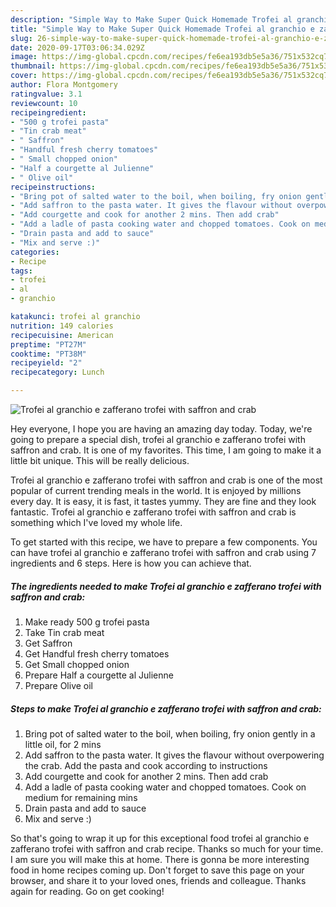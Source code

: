 ```yaml
---
description: "Simple Way to Make Super Quick Homemade Trofei al granchio e zafferano trofei with saffron and crab"
title: "Simple Way to Make Super Quick Homemade Trofei al granchio e zafferano trofei with saffron and crab"
slug: 26-simple-way-to-make-super-quick-homemade-trofei-al-granchio-e-zafferano-trofei-with-saffron-and-crab
date: 2020-09-17T03:06:34.029Z
image: https://img-global.cpcdn.com/recipes/fe6ea193db5e5a36/751x532cq70/trofei-al-granchio-e-zafferano-trofei-with-saffron-and-crab-recipe-main-photo.jpg
thumbnail: https://img-global.cpcdn.com/recipes/fe6ea193db5e5a36/751x532cq70/trofei-al-granchio-e-zafferano-trofei-with-saffron-and-crab-recipe-main-photo.jpg
cover: https://img-global.cpcdn.com/recipes/fe6ea193db5e5a36/751x532cq70/trofei-al-granchio-e-zafferano-trofei-with-saffron-and-crab-recipe-main-photo.jpg
author: Flora Montgomery
ratingvalue: 3.1
reviewcount: 10
recipeingredient:
- "500 g trofei pasta"
- "Tin crab meat"
- " Saffron"
- "Handful fresh cherry tomatoes"
- " Small chopped onion"
- "Half a courgette al Julienne"
- " Olive oil"
recipeinstructions:
- "Bring pot of salted water to the boil, when boiling, fry onion gently in a little oil, for 2 mins"
- "Add saffron to the pasta water. It gives the flavour without overpowering the crab. Add the pasta and cook according to instructions"
- "Add courgette and cook for another 2 mins. Then add crab"
- "Add a ladle of pasta cooking water and chopped tomatoes. Cook on medium for remaining mins"
- "Drain pasta and add to sauce"
- "Mix and serve :)"
categories:
- Recipe
tags:
- trofei
- al
- granchio

katakunci: trofei al granchio 
nutrition: 149 calories
recipecuisine: American
preptime: "PT27M"
cooktime: "PT38M"
recipeyield: "2"
recipecategory: Lunch

---
```



![Trofei al granchio e zafferano trofei with saffron and crab](https://img-global.cpcdn.com/recipes/fe6ea193db5e5a36/751x532cq70/trofei-al-granchio-e-zafferano-trofei-with-saffron-and-crab-recipe-main-photo.jpg)

Hey everyone, I hope you are having an amazing day today. Today, we're going to prepare a special dish, trofei al granchio e zafferano trofei with saffron and crab. It is one of my favorites. This time, I am going to make it a little bit unique. This will be really delicious.



Trofei al granchio e zafferano trofei with saffron and crab is one of the most popular of current trending meals in the world. It is enjoyed by millions every day. It is easy, it is fast, it tastes yummy. They are fine and they look fantastic. Trofei al granchio e zafferano trofei with saffron and crab is something which I've loved my whole life.


To get started with this recipe, we have to prepare a few components. You can have trofei al granchio e zafferano trofei with saffron and crab using 7 ingredients and 6 steps. Here is how you can achieve that.

<!--inarticleads1-->

##### The ingredients needed to make Trofei al granchio e zafferano trofei with saffron and crab:

1. Make ready 500 g trofei pasta
1. Take Tin crab meat
1. Get  Saffron
1. Get Handful fresh cherry tomatoes
1. Get  Small chopped onion
1. Prepare Half a courgette al Julienne
1. Prepare  Olive oil




<!--inarticleads2-->

##### Steps to make Trofei al granchio e zafferano trofei with saffron and crab:

1. Bring pot of salted water to the boil, when boiling, fry onion gently in a little oil, for 2 mins
1. Add saffron to the pasta water. It gives the flavour without overpowering the crab. Add the pasta and cook according to instructions
1. Add courgette and cook for another 2 mins. Then add crab
1. Add a ladle of pasta cooking water and chopped tomatoes. Cook on medium for remaining mins
1. Drain pasta and add to sauce
1. Mix and serve :)




So that's going to wrap it up for this exceptional food trofei al granchio e zafferano trofei with saffron and crab recipe. Thanks so much for your time. I am sure you will make this at home. There is gonna be more interesting food in home recipes coming up. Don't forget to save this page on your browser, and share it to your loved ones, friends and colleague. Thanks again for reading. Go on get cooking!
